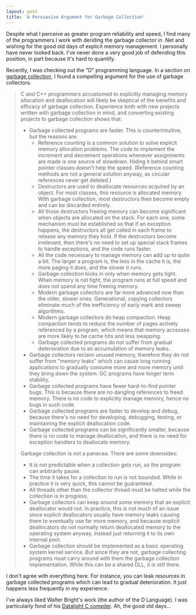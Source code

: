 ```yaml
---
layout: post  
title: 'A Persuasive Argument for Garbage Collection'
---
```

Despite what I perceive as greater program reliability and speed, I find many of the programmers I work with deriding the garbage collector in .Net and wishing for the good old days of explicit memory management. I personally have never looked back. I've never done a very good job of defending this position, in part because it's hard to quantify.

Recently, I was checking out the "D" programming language. In a section on [garbage collection](http://www.digitalmars.com/d/2.0/garbage.html), I found a compelling argument for the use of garbage collectors.

> C and C++ programmers accustomed to explicitly managing memory allocation and deallocation will likely be skeptical of the benefits and efficacy of garbage collection. Experience both with new projects written with garbage collection in mind, and converting existing projects to garbage collection shows that: 
> 
>   * Garbage collected programs are faster. This is counterintuitive, but the reasons are: 
>     * Reference counting is a common solution to solve explicit memory allocation problems. The code to implement the increment and decrement operations whenever assignments are made is one source of slowdown. Hiding it behind smart pointer classes doesn't help the speed. (Reference counting methods are not a general solution anyway, as circular references never get deleted.) 
>     * Destructors are used to deallocate resources acquired by an object. For most classes, this resource is allocated memory. With garbage collection, most destructors then become empty and can be discarded entirely. 
>     * All those destructors freeing memory can become significant when objects are allocated on the stack. For each one, some mechanism must be established so that if an exception happens, the destructors all get called in each frame to release any memory they hold. If the destructors become irrelevant, then there's no need to set up special stack frames to handle exceptions, and the code runs faster. 
>     * All the code necessary to manage memory can add up to quite a bit. The larger a program is, the less in the cache it is, the more paging it does, and the slower it runs. 
>     * Garbage collection kicks in only when memory gets tight. When memory is not tight, the program runs at full speed and does not spend any time freeing memory. 
>     * Modern garbage collectors are far more advanced now than the older, slower ones. Generational, copying collectors eliminate much of the inefficiency of early mark and sweep algorithms. 
>     * Modern garbage collectors do heap compaction. Heap compaction tends to reduce the number of pages actively referenced by a program, which means that memory accesses are more likely to be cache hits and less swapping. 
>     * Garbage collected programs do not suffer from gradual deterioration due to an accumulation of memory leaks. 
>   * Garbage collectors reclaim unused memory, therefore they do not suffer from "memory leaks" which can cause long running applications to gradually consume more and more memory until they bring down the system. GC programs have longer term stability. 
>   * Garbage collected programs have fewer hard-to-find pointer bugs. This is because there are no dangling references to freed memory. There is no code to explicitly manage memory, hence no bugs in such code. 
>   * Garbage collected programs are faster to develop and debug, because there's no need for developing, debugging, testing, or maintaining the explicit deallocation code. 
>   * Garbage collected programs can be significantly smaller, because there is no code to manage deallocation, and there is no need for exception handlers to deallocate memory. 
> 
> Garbage collection is not a panacea. There are some downsides: 
> 
>   * It is not predictable when a collection gets run, so the program can arbitrarily pause. 
>   * The time it takes for a collection to run is not bounded. While in practice it is very quick, this cannot be guaranteed. 
>   * All threads other than the collector thread must be halted while the collection is in progress. 
>   * Garbage collectors can keep around some memory that an explicit deallocator would not. In practice, this is not much of an issue since explicit deallocators usually have memory leaks causing them to eventually use far more memory, and because explicit deallocators do not normally return deallocated memory to the operating system anyway, instead just returning it to its own internal pool. 
>   * Garbage collection should be implemented as a basic operating system kernel service. But since they are not, garbage collecting programs must carry around with them the garbage collection implementation. While this can be a shared DLL, it is still there. 

I don't agree with everything here. For instance, you can leak resources in garbage collected programs which can lead to gradual deterioration. It just happens less frequently in my experience.

I've always liked Walter Bright's work (the author of the D Language). I was particularly fond of his [Datalight C compiler](http://www.itee.uq.edu.au/~csmweb/decompilation/hist-c-pc.html). Ah, the good old days...
